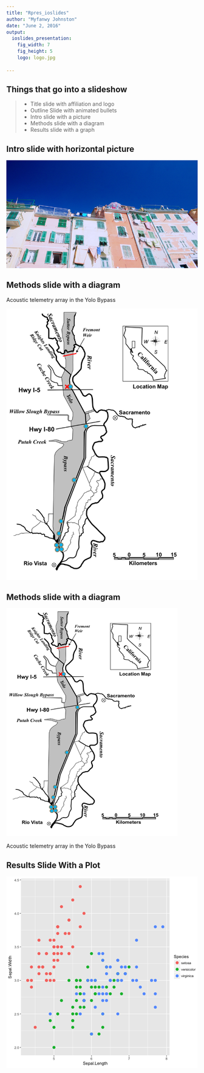 ```yaml
---
title: "Rpres_ioslides"
author: "Myfanwy Johnston"
date: "June 2, 2016"
output: 
  ioslides_presentation:
    fig_width: 7
    fig_height: 5
    logo: logo.jpg
          
---
```





## Things that go into a slideshow

> - Title slide with affiliation and logo
> - Outline Slide with animated bullets
> - Intro slide with a picture
> - Methods slide with a diagram
> - Results slide with a graph


## Intro slide with horizontal picture

![pictureofitaly](figures/italy.jpg)


## Methods slide with a diagram
<div class="columns-2">
  Acoustic telemetry array in the Yolo Bypass
  
  ![](figures/studyarea.png) 
</div>

## Methods slide with a diagram
<div class="columns-2">
<img src="figures/studyarea.png" width=450 height=600>

Acoustic telemetry array in the Yolo Bypass
</div>

## Results Slide With a Plot

![plot of chunk pressure](figure/pressure-1.png)

